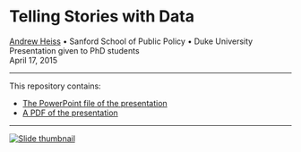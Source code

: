 # Telling Stories with Data

[Andrew Heiss](https://www.andrewheiss.com/) • Sanford School of Public Policy • Duke University  
Presentation given to PhD students  
April 17, 2015

---

This repository contains:

- [The PowerPoint file of the presentation](presentation/Telling%20stories%20with%20data,%20PhD.pptx)
- [A PDF of the presentation](presentation/Telling%20stories%20with%20data,%20PhD.pdf)

---

[![Slide thumbnail](img/slides-thumb.png)](presentation/Telling%20stories%20with%20data,%20PhD.pdf)
